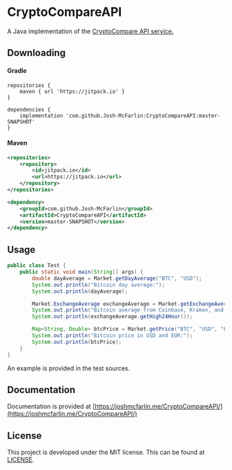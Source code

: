 # CryptoCompareAPI
A Java implementation of the [CryptoCompare API service.](https://min-api.cryptocompare.com/)

## Downloading

#### Gradle
```
repositories {
    maven { url 'https://jitpack.io' }
}

dependencies {
    implementation 'com.github.Josh-McFarlin:CryptoCompareAPI:master-SNAPSHOT'
}
```

#### Maven
```xml
<repositories>
    <repository>
        <id>jitpack.io</id>
        <url>https://jitpack.io</url>
    </repository>
</repositories>
```
```xml
<dependency>
    <groupId>com.github.Josh-McFarlin</groupId>
    <artifactId>CryptoCompareAPI</artifactId>
    <version>master-SNAPSHOT</version>
</dependency>
```

## Usage
```java
public class Test {
    public static void main(String[] args) {
        double dayAverage = Market.getDayAverage("BTC", "USD");
        System.out.println("Bitcoin day average:");
        System.out.println(dayAverage);

        Market.ExchangeAverage exchangeAverage = Market.getExchangeAverage("BTC", "USD", "Coinbase", "Kraken", "Bitstamp");
        System.out.println("Bitcoin average from Coinbase, Kraken, and Bitstamp:");
        System.out.println(exchangeAverage.getHigh24Hour());

        Map<String, Double> btcPrice = Market.getPrice("BTC", "USD", "EUR");
        System.out.println("Bitcoin price in USD and EUR:");
        System.out.println(btcPrice);
    }
}
```

An example is provided in the test sources.

## Documentation

Documentation is provided at [https://joshmcfarlin.me/CryptoCompareAPI/](https://joshmcfarlin.me/CryptoCompareAPI/)

## License
This project is developed under the MIT license. This can be found at [LICENSE](LICENSE).
